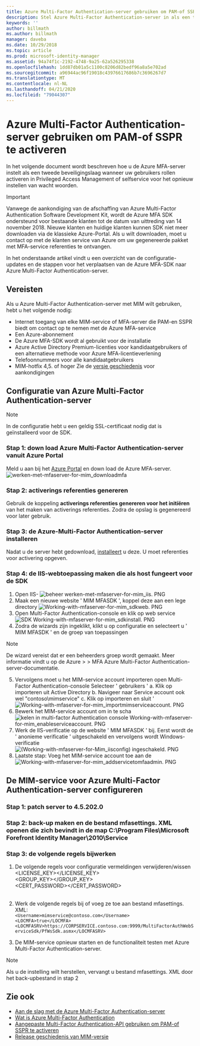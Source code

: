 ```yaml
---
title: Azure Multi-Factor Authentication-server gebruiken om PAM-of SSPR-Scenario's te activeren | Microsoft Docs
description: Stel Azure Multi-Factor Authentication-server in als een tweede beveiligingslaag wanneer uw gebruikers rollen activeren in Privileged Access Management en self-service voor het opnieuw instellen van wacht woorden.
keywords: ''
author: billmath
ms.author: billmath
manager: daveba
ms.date: 10/29/2018
ms.topic: article
ms.prod: microsoft-identity-manager
ms.assetid: 94a74f1c-2192-4748-9a25-62a526295338
ms.openlocfilehash: 1dd87db01a5c1100c8206d82bedf96a8a5e702ad
ms.sourcegitcommit: a96944ac96f19018c43976617686b7c3696267d7
ms.translationtype: MT
ms.contentlocale: nl-NL
ms.lasthandoff: 04/21/2020
ms.locfileid: "79044307"
---
```

# <a name="use-azure-multi-factor-authentication-server-to-activate-pam-or-sspr"></a>Azure Multi-Factor Authentication-server gebruiken om PAM-of SSPR te activeren
In het volgende document wordt beschreven hoe u de Azure MFA-server instelt als een tweede beveiligingslaag wanneer uw gebruikers rollen activeren in Privileged Access Management of selfservice voor het opnieuw instellen van wacht woorden.

> [!IMPORTANT]
> Vanwege de aankondiging van de afschaffing van Azure Multi-Factor Authentication Software Development Kit, wordt de Azure MFA SDK ondersteund voor bestaande klanten tot de datum van uittreding van 14 november 2018. Nieuwe klanten en huidige klanten kunnen SDK niet meer downloaden via de klassieke Azure-Portal. Als u wilt downloaden, moet u contact op met de klanten service van Azure om uw gegenereerde pakket met MFA-service referenties te ontvangen.

In het onderstaande artikel vindt u een overzicht van de configuratie-updates en de stappen voor het verplaatsen van de Azure MFA-SDK naar Azure Multi-Factor Authentication-server.

## <a name="prerequisites"></a>Vereisten

Als u Azure Multi-Factor Authentication-server met MIM wilt gebruiken, hebt u het volgende nodig:

- Internet toegang van elke MIM-service of MFA-server die PAM-en SSPR biedt om contact op te nemen met de Azure MFA-service
- Een Azure-abonnement
- De Azure MFA-SDK wordt al gebruikt voor de installatie
- Azure Active Directory Premium-licenties voor kandidaatgebruikers of een alternatieve methode voor Azure MFA-licentieverlening
- Telefoonnummers voor alle kandidaatgebruikers
- MIM-hotfix 4,5. of hoger Zie de [versie geschiedenis](./reference/version-history.md) voor aankondigingen

## <a name="azure-multi-factor-authentication-server-configuration"></a>Configuratie van Azure Multi-Factor Authentication-server 
> [!NOTE] 
> In de configuratie hebt u een geldig SSL-certificaat nodig dat is geïnstalleerd voor de SDK. 

### <a name="step-1-download-azure-multi-factor-authentication-server-from-the-azure-portal"></a>Stap 1: down load Azure Multi-Factor Authentication-server vanuit Azure Portal 
Meld u aan bij het [Azure Portal](https://portal.azure.com/) en down load de Azure MFA-server.
![werken-met-mfaserver-for-mim_downloadmfa](media/working-with-mfaserver-for-mim/working-with-mfaserver-for-mim_downloadmfa.PNG)

### <a name="step-2-generate-activation-credentials"></a>Stap 2: activerings referenties genereren
Gebruik de koppeling **activerings referenties genereren voor het initiëren** van het maken van activerings referenties. Zodra de opslag is gegenereerd voor later gebruik.

### <a name="step-3-install-the-azure-multi-factor-authentication-server"></a>Stap 3: de Azure-Multi-Factor Authentication-server installeren
Nadat u de server hebt gedownload, [installeert](https://docs.microsoft.com/azure/active-directory/authentication/howto-mfaserver-deploy#install-and-configure-the-mfa-server) u deze.  U moet referenties voor activering opgeven. 

### <a name="step-4-create-your-iis-web-application-that-will-host-the-sdk"></a>Stap 4: de IIS-webtoepassing maken die als host fungeert voor de SDK
1. Open IIS- ![beheer werken-met-mfaserver-for-mim_iis. PNG](media/working-with-mfaserver-for-mim/working-with-mfaserver-for-mim_iis.PNG)
2.  Maak een nieuwe website ' MIM MFASDK ', koppel deze aan een lege directory ![Working-with-mfaserver-for-mim_sdkweb. PNG](media/working-with-mfaserver-for-mim/working-with-mfaserver-for-mim_sdkweb.PNG)
3. Open Multi-Factor Authentication-console en klik op web service ![SDK Working-with-mfaserver-for-mim_sdkinstall. PNG](media/working-with-mfaserver-for-mim/working-with-mfaserver-for-mim_sdkinstall.PNG)
4. Zodra de wizards zijn ingeklikt, klikt u op configuratie en selecteert u ' MIM MFASDK ' en de groep van toepassingen

> [!NOTE] 
> De wizard vereist dat er een beheerders groep wordt gemaakt. Meer informatie vindt u op de Azure > > MFA Azure Multi-Factor Authentication-server-documentatie.

5. Vervolgens moet u het MIM-service account importeren open Multi-Factor Authentication-console Selecteer ' gebruikers ' a. Klik op importeren uit Active Directory b. Navigeer naar Service account ook wel "contoso\mimservice" c. Klik op importeren en sluit ' ![Working-with-mfaserver-for-mim_importmimserviceaccount. PNG](media/working-with-mfaserver-for-mim/working-with-mfaserver-for-mim_importmimserviceaccount.PNG) 
6. Bewerk het MIM-service account om in te scha ![kelen in multi-factor Authentication console Working-with-mfaserver-for-mim_enableserviceaccount. PNG](media/working-with-mfaserver-for-mim/working-with-mfaserver-for-mim_enableserviceaccount.PNG)
7. Werk de IIS-verificatie op de website ' MIM MFASDK ' bij. Eerst wordt de ' anonieme verificatie ' uitgeschakeld en vervolgens wordt Windows-verificatie ![(Working-with-mfaserver-for-Mim_iisconfig) ingeschakeld. PNG](media/working-with-mfaserver-for-mim/working-with-mfaserver-for-mim_iisconfig.PNG)
8. Laatste stap: Voeg het MIM-service account toe aan de ![Working-with-mfaserver-for-mim_addservicetomfaadmin. PNG](media/working-with-mfaserver-for-mim/working-with-mfaserver-for-mim_addservicetomfaadmin.PNG)

## <a name="configuring-the-mim-service-for-azure-multi-factor-authentication-server"></a>De MIM-service voor Azure Multi-Factor Authentication-server configureren 

### <a name="step-1-patch-server-to-452020"></a>Stap 1: patch server to 4.5.202.0
 
### <a name="step-2-backup-and-open-the-mfasettingsxml-located-in-the-cprogram-filesmicrosoft-forefront-identity-manager2010service"></a>Stap 2: back-up maken en de bestand mfasettings. XML openen die zich bevindt in de map C:\Program Files\Microsoft Forefront Identity Manager\2010\Service

### <a name="step-3-update-the-following-lines"></a>Stap 3: de volgende regels bijwerken
1. De volgende regels voor configuratie vermeldingen verwijderen/wissen <br>
<LICENSE_KEY></LICENSE_KEY><br>
<GROUP_KEY></GROUP_KEY><br>
<CERT_PASSWORD></CERT_PASSWORD><br>
<CertFilePath></CertFilePath><br>

2. Werk de volgende regels bij of voeg ze toe aan bestand mfasettings. XML: <br>
`<Username>mimservice@contoso.com</Username>` <br>
`<LOCMFA>true</LOCMFA>`<br>
`<LOCMFASRV>https://CORPSERVICE.contoso.com:9999/MultiFactorAuthWebServiceSdk/PfWsSdk.asmx</LOCMFASRV>`

3. De MIM-service opnieuw starten en de functionaliteit testen met Azure Multi-Factor Authentication-server.

> [!NOTE] 
> Als u de instelling wilt herstellen, vervangt u bestand mfasettings. XML door het back-upbestand in stap 2


## <a name="see-also"></a>Zie ook

-    [Aan de slag met de Azure Multi-Factor Authentication-server](https://docs.microsoft.com/azure/active-directory/authentication/howto-mfaserver-deploy)
- [Wat is Azure Multi-Factor Authentication](https://docs.microsoft.com/azure/multi-factor-authentication/multi-factor-authentication)
- [Aangepaste Multi-Factor Authentication-API gebruiken om PAM-of SSPR te activeren](Working-with-custommfaserver-for-mim.md)
- [Release geschiedenis van MIM-versie](./reference/version-history.md)
